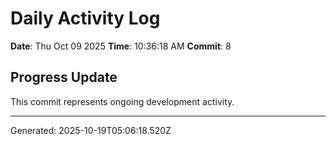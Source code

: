 # Daily Activity Log

**Date**: Thu Oct 09 2025
**Time**: 10:36:18 AM
**Commit**: 8

## Progress Update

This commit represents ongoing development activity.

---
Generated: 2025-10-19T05:06:18.520Z
